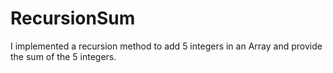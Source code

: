 # RecursionSum
I implemented a recursion method to add 5 integers in an Array and provide the sum of the 5 integers.
